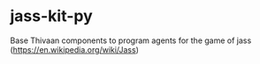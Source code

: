 # jass-kit-py

Base Thivaan components to program agents for the game of jass (https://en.wikipedia.org/wiki/Jass)
